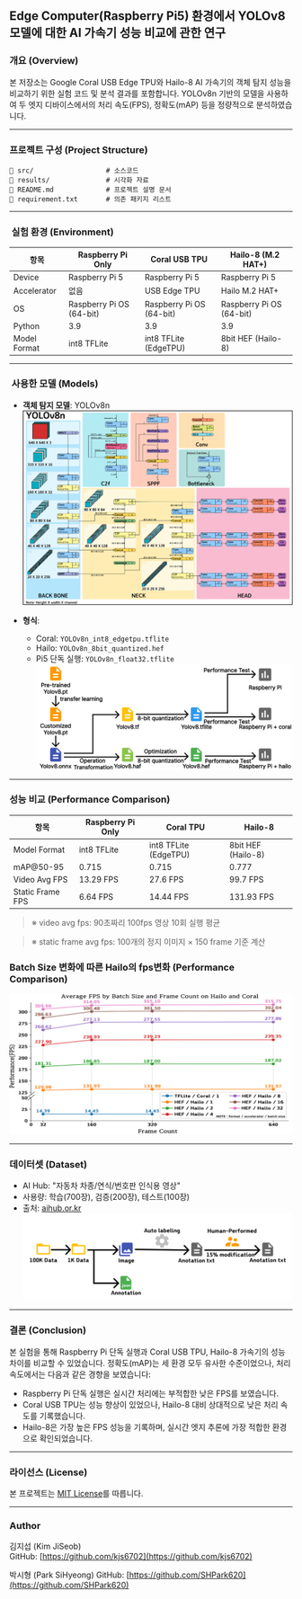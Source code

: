 ## Edge Computer(Raspberry Pi5) 환경에서 YOLOv8 모델에 대한 AI 가속기 성능 비교에 관한 연구

### 개요 (Overview)

본 저장소는 Google Coral USB Edge TPU와 Hailo-8 AI 가속기의 객체 탐지 성능을 비교하기 위한 실험 코드 및 분석 결과를 포함합니다.
YOLOv8n 기반의 모델을 사용하여 두 엣지 디바이스에서의 처리 속도(FPS), 정확도(mAP) 등을 정량적으로 분석하였습니다.

---

### 프로젝트 구성 (Project Structure)

```
📁 src/                  # 소스코드
📁 results/              # 시각화 자료
📁 README.md             # 프로젝트 설명 문서
📁 requirement.txt       # 의존 패키지 리스트
```

---

###  실험 환경 (Environment)

| 항목           | Raspberry Pi Only        | Coral USB TPU            | Hailo-8 (M.2 HAT+)       |
| ------------ | ------------------------ | ------------------------ | ------------------------ |
| Device       | Raspberry Pi 5           | Raspberry Pi 5           | Raspberry Pi 5           |
| Accelerator  | 없음                       | USB Edge TPU             | Hailo M.2 HAT+           |
| OS           | Raspberry Pi OS (64-bit) | Raspberry Pi OS (64-bit) | Raspberry Pi OS (64-bit) |
| Python       | 3.9                      | 3.9                      | 3.9                      |
| Model Format | int8 TFLite              | int8 TFLite (EdgeTPU)    | 8bit HEF (Hailo-8)       |

---

###  사용한 모델 (Models)

* **객체 탐지 모델**: YOLOv8n
![yolov8n_architecture](./results/04_yolov8n_architecture.png)
* **형식**:

  * Coral: `YOLOv8n_int8_edgetpu.tflite`
  * Hailo: `YOLOv8n_8bit_quantized.hef`
  * Pi5 단독 실행: `YOLOv8n_float32.tflite`
![model_conversion_flow](./results/02_model_conversion_flow.png)

---

### 성능 비교 (Performance Comparison)

| 항목               | Raspberry Pi Only | Coral TPU             | Hailo-8            |
| ---------------- | ----------------- | --------------------- | ------------------ |
| Model Format     | int8 TFLite       | int8 TFLite (EdgeTPU) | 8bit HEF (Hailo-8) |
| mAP\@50-95       | 0.715             | 0.715                 | 0.777              |
| Video Avg FPS    | 13.29 FPS         | 27.6 FPS              | 99.7 FPS           |
| Static Frame FPS | 6.64 FPS          | 14.44 FPS             | 131.93 FPS         |

> ※ video avg fps: 90초짜리 100fps 영상 10회 실행 평균

> ※ static frame avg fps: 100개의 정지 이미지 × 150 frame 기준 계산

### Batch Size 변화에 따른 Hailo의 fps변화 (Performance Comparison)
![hailo_batchsize_fps](./results/05_hailo_batchsize_fps.png)

---

### 데이터셋 (Dataset)

* AI Hub: "자동차 차종/연식/번호판 인식용 영상"
* 사용량: 학습(700장), 검증(200장), 테스트(100장)
* 출처: [aihub.or.kr](https://aihub.or.kr)
![data_preprocessing](./results/01_data_preprocessing.png)

---

### 결론 (Conclusion)

본 실험을 통해 Raspberry Pi 단독 실행과 Coral USB TPU, Hailo-8 가속기의 성능 차이를 비교할 수 있었습니다. 정확도(mAP)는 세 환경 모두 유사한 수준이었으나, 처리 속도에서는 다음과 같은 경향을 보였습니다:

* Raspberry Pi 단독 실행은 실시간 처리에는 부적합한 낮은 FPS를 보였습니다.
* Coral USB TPU는 성능 향상이 있었으나, Hailo-8 대비 상대적으로 낮은 처리 속도를 기록했습니다.
* Hailo-8은 가장 높은 FPS 성능을 기록하며, 실시간 엣지 추론에 가장 적합한 환경으로 확인되었습니다.

---

### 라이선스 (License)

본 프로젝트는 [MIT License](./LICENSE)를 따릅니다.

---

### Author

김지섭 (Kim JiSeob)  
GitHub: [https://github.com/kjs6702](https://github.com/kjs6702)

박시형 (Park SiHyeong)
GitHub: [https://github.com/SHPark620](https://github.com/SHPark620)